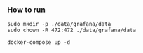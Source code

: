 ### How to run
```
sudo mkdir -p ./data/grafana/data
sudo chown -R 472:472 ./data/grafana/data

```
```
docker-compose up -d

```
